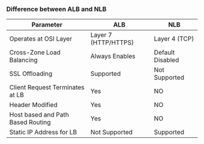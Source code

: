 ### Difference between ALB and NLB

| Parameter | ALB | NLB |
|-----------|-----|------|
| Operates at OSI Layer | Layer 7 (HTTP/HTTPS) | Layer 4 (TCP) |
| Cross-Zone Load Balancing | Always Enables | Default Disabled |
| SSL Offloading | Supported | Not Supported |
| Client Request Terminates at LB | Yes | NO |
| Header Modified | Yes | NO |
| Host based and Path Based Routing | Yes | NO |
| Static IP Address for LB | Not Supported | Supported |
